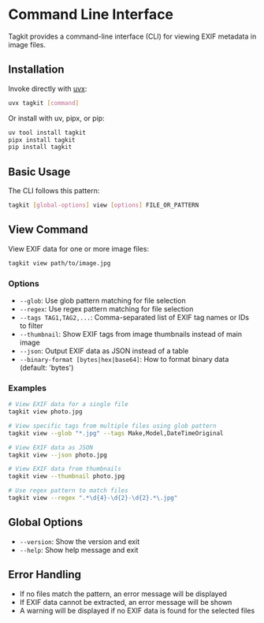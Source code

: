 # Command Line Interface

Tagkit provides a command-line interface (CLI) for viewing EXIF metadata in image files.

## Installation

Invoke directly with [uvx](https://docs.astral.sh/uv/#tools):

```bash
uvx tagkit [command]
```

Or install with uv, pipx, or pip:

```bash
uv tool install tagkit
pipx install tagkit
pip install tagkit
```

## Basic Usage

The CLI follows this pattern:

```bash
tagkit [global-options] view [options] FILE_OR_PATTERN
```

## View Command

View EXIF data for one or more image files:

```bash
tagkit view path/to/image.jpg
```

### Options

- `--glob`: Use glob pattern matching for file selection
- `--regex`: Use regex pattern matching for file selection
- `--tags TAG1,TAG2,...`: Comma-separated list of EXIF tag names or IDs to filter
- `--thumbnail`: Show EXIF tags from image thumbnails instead of main image
- `--json`: Output EXIF data as JSON instead of a table
- `--binary-format [bytes|hex|base64]`: How to format binary data (default: 'bytes')

### Examples

```bash
# View EXIF data for a single file
tagkit view photo.jpg

# View specific tags from multiple files using glob pattern
tagkit view --glob "*.jpg" --tags Make,Model,DateTimeOriginal

# View EXIF data as JSON
tagkit view --json photo.jpg

# View EXIF data from thumbnails
tagkit view --thumbnail photo.jpg

# Use regex pattern to match files
tagkit view --regex ".*\d{4}-\d{2}-\d{2}.*\.jpg"
```

## Global Options

- `--version`: Show the version and exit
- `--help`: Show help message and exit

## Error Handling

- If no files match the pattern, an error message will be displayed
- If EXIF data cannot be extracted, an error message will be shown
- A warning will be displayed if no EXIF data is found for the selected files
